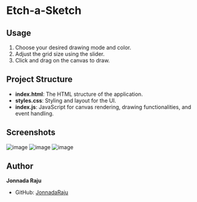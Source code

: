 # Etch-a-Sketch
## Usage
1. Choose your desired drawing mode and color.
2. Adjust the grid size using the slider.
3. Click and drag on the canvas to draw.

## Project Structure
- **index.html**: The HTML structure of the application.
- **styles.css**: Styling and layout for the UI.
- **index.js**: JavaScript for canvas rendering, drawing functionalities, and event handling.

## Screenshots
![image](https://github.com/user-attachments/assets/8c812e9d-193a-4433-a22a-4b3e27c7865d)
![image](https://github.com/user-attachments/assets/667022b0-7c4f-4df3-bfab-a30b1fe42a71)
![image](https://github.com/user-attachments/assets/cc5e6e3b-4f69-402b-bded-2e24c1a46090)


## Author
**Jonnada Raju**

- GitHub: [JonnadaRaju](https://github.com/JonnadaRaju)
